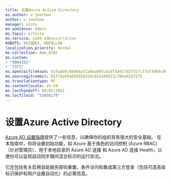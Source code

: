 ```yaml
---
title: 设置Azure Active Directory
ms.author: v-jmathew
author: v-jmathew
manager: scotv
ms.audience: Admin
ms.topic: article
ms.service: o365-administration
ROBOTS: NOINDEX, NOFOLLOW
localization_priority: Normal
ms.collection: Adm_O365
ms.custom:
- "9004192"
- "7373"
ms.openlocfilehash: 92fadd9c98494af1a9ead97c414f3d417d37f57c77affdb9c9b3568dff4b889d
ms.sourcegitcommit: b5f7da89a650d2915dc652449623c78be6247175
ms.translationtype: MT
ms.contentlocale: zh-CN
ms.lasthandoff: 08/05/2021
ms.locfileid: "53958179"
---
```

# <a name="set-up-azure-active-directory"></a>设置Azure Active Directory

[Azure AD 设置指南](https://go.microsoft.com/fwlink/?linkid=2134390)提供了一些信息，以确保你的组织具有强大的安全基础。 在本指南中，你将设置初始功能，如 Azure 基于角色的访问控制 (Azure RBAC) （针对管理员）、用于本地目录的 Azure AD 连接 和 Azure AD 连接 Health，以便你可以监视自动同步期间混合标识的运行状况。

它还包括有关启用自助服务密码重置、条件访问和集成第三方登录（包括可选高级标识保护和用户设置自动化）的必需信息。
